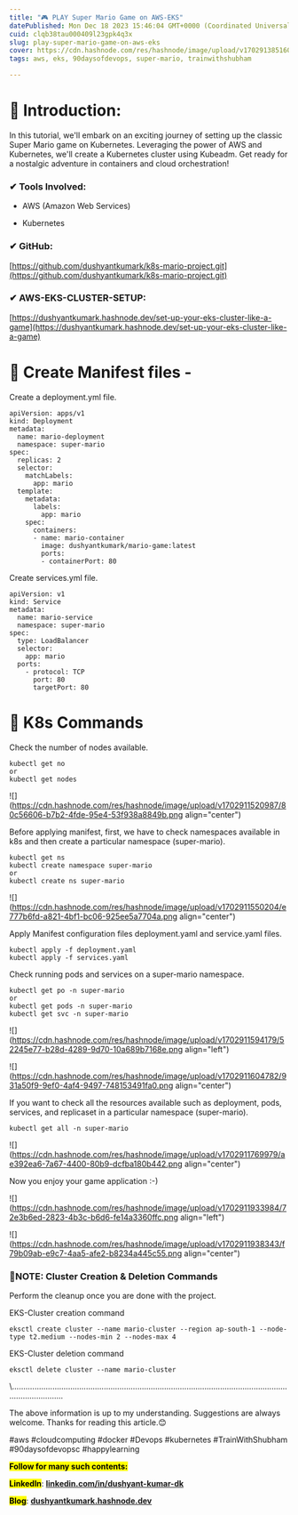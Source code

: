```yaml
---
title: "🎮 PLAY Super Mario Game on AWS-EKS"
datePublished: Mon Dec 18 2023 15:46:04 GMT+0000 (Coordinated Universal Time)
cuid: clqb38tau000409l23gpk4q3x
slug: play-super-mario-game-on-aws-eks
cover: https://cdn.hashnode.com/res/hashnode/image/upload/v1702913851601/86f26a0e-0843-4dac-95c5-c74898fc007a.png
tags: aws, eks, 90daysofdevops, super-mario, trainwithshubham

---
```


# **🎇 Introduction:**

In this tutorial, we'll embark on an exciting journey of setting up the classic Super Mario game on Kubernetes. Leveraging the power of AWS and Kubernetes, we'll create a Kubernetes cluster using Kubeadm. Get ready for a nostalgic adventure in containers and cloud orchestration!

### **✔ Tools Involved:**

* AWS (Amazon Web Services)
    
* Kubernetes
    

### **✔ GitHub:**

[https://github.com/dushyantkumark/k8s-mario-project.git](https://github.com/dushyantkumark/k8s-mario-project.git)

### **✔ AWS-EKS-CLUSTER-SETUP:**

[https://dushyantkumark.hashnode.dev/set-up-your-eks-cluster-like-a-game](https://dushyantkumark.hashnode.dev/set-up-your-eks-cluster-like-a-game)

# **🎇 Create Manifest files -**

Create a deployment.yml file.

```plaintext
apiVersion: apps/v1
kind: Deployment
metadata:
  name: mario-deployment
  namespace: super-mario  
spec:
  replicas: 2  
  selector:
    matchLabels:
      app: mario
  template:
    metadata:
      labels:
        app: mario
    spec:
      containers:
      - name: mario-container
        image: dushyantkumark/mario-game:latest
        ports:
        - containerPort: 80
```

Create services.yml file.

```plaintext
apiVersion: v1
kind: Service
metadata:
  name: mario-service
  namespace: super-mario
spec:
  type: LoadBalancer
  selector:
    app: mario
  ports:
    - protocol: TCP
      port: 80
      targetPort: 80
```

# 🎇 K8s Commands

Check the number of nodes available.

```plaintext
kubectl get no
or
kubectl get nodes
```

![](https://cdn.hashnode.com/res/hashnode/image/upload/v1702911520987/80c56606-b7b2-4fde-95e4-53f938a8849b.png align="center")

Before applying manifest, first, we have to check namespaces available in k8s and then create a particular namespace (super-mario).

```plaintext
kubectl get ns
kubectl create namespace super-mario
or
kubectl create ns super-mario
```

![](https://cdn.hashnode.com/res/hashnode/image/upload/v1702911550204/e777b6fd-a821-4bf1-bc06-925ee5a7704a.png align="center")

Apply Manifest configuration files deployment.yaml and service.yaml files.

```plaintext
kubectl apply -f deployment.yaml 
kubectl apply -f services.yaml
```

Check running pods and services on a super-mario namespace.

```plaintext
kubectl get po -n super-mario
or 
kubectl get pods -n super-mario
kubectl get svc -n super-mario
```

![](https://cdn.hashnode.com/res/hashnode/image/upload/v1702911594179/52245e77-b28d-4289-9d70-10a689b7168e.png align="left")

![](https://cdn.hashnode.com/res/hashnode/image/upload/v1702911604782/931a50f9-9ef0-4af4-9497-748153491fa0.png align="center")

If you want to check all the resources available such as deployment, pods, services, and replicaset in a particular namespace (super-mario).

```plaintext
kubectl get all -n super-mario
```

![](https://cdn.hashnode.com/res/hashnode/image/upload/v1702911769979/ae392ea6-7a67-4400-80b9-dcfba180b442.png align="center")

Now you enjoy your game application :-)

![](https://cdn.hashnode.com/res/hashnode/image/upload/v1702911933984/72e3b6ed-2823-4b3c-b6d6-fe14a3360ffc.png align="left")

![](https://cdn.hashnode.com/res/hashnode/image/upload/v1702911938343/f79b09ab-e9c7-4aa5-afe2-b8234a445c55.png align="center")

### 🎡NOTE: Cluster Creation & Deletion Commands

Perform the cleanup once you are done with the project.

EKS-Cluster creation command

```plaintext
eksctl create cluster --name mario-cluster --region ap-south-1 --node-type t2.medium --nodes-min 2 --nodes-max 4
```

EKS-Cluster deletion command

```plaintext
eksctl delete cluster --name mario-cluster
```

\\...................................................................................................................................................

The above information is up to my understanding. Suggestions are always welcome. Thanks for reading this article.😊

#aws #cloudcomputing #docker #Devops #kubernetes #TrainWithShubham #90daysofdevopsc #happylearning

**<mark>Follow for many such contents:</mark>**

**<mark>LinkedIn</mark>**: [**linkedin.com/in/dushyant-kumar-dk**](http://linkedin.com/in/dushyant-kumar-dk)

**<mark>Blog</mark>**: [**dushyantkumark.hashnode.dev**](http://linkedin.com/in/dushyant-kumar-dk)